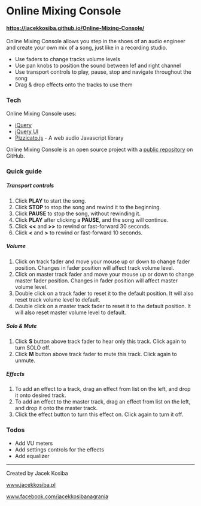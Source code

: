 # Online Mixing Console
#### https://jacekkosiba.github.io/Online-Mixing-Console/

Online Mixing Console allows you step in the shoes of an audio engineer and create your own mix of a song, just like in a recording studio. 


  - Use faders to change tracks volume levels
  - Use pan knobs to position the sound between lef and right channel
  - Use transport controls to play, pause, stop and navigate throughout the song
  - Drag & drop effects onto the tracks to use them

### Tech

Online Mixing Console uses:
* [jQuery](https://jquery.com/)
* [jQuery UI](https://jqueryui.com/)
* [Pizzicato.js](https://alemangui.github.io/pizzicato/) - A web audio Javascript library

Online Mixing Console is an open source project with a [public repository](https://github.com/jacekkosiba/Online-Mixing-Console)
 on GitHub.

### Quick guide

##### Transport controls
1. Click **PLAY** to start the song.
2. Click **STOP** to stop the song and rewind it to the beginning.
2. Click **PAUSE** to stop the song, without rewinding it. 
3. Click **PLAY** after clicking a **PAUSE**, and the song will continue.
3. Click **<<** and **>>** to rewind or fast-forward 30 seconds.
4. Click **<** and **>** to rewind or fast-forward 10 seconds.
##### Volume
1. Click on track fader and move your mouse up or down to change fader position. Changes in fader position will affect track volume level.
2. Click on master track fader and move your mouse up or down to change master fader position. Changes in fader position will affect master volume level.
3. Double click on a track fader to reset it to the default position. It will also reset track volume level to default.
4. Double click on a master track fader to reset it to the default position. It will also reset master volume level to default.
##### Solo & Mute 
1. Click **S** button above track fader to hear only this track. Click again to turn SOLO off.
2. Click **M** button above track fader to mute this track. Click again to unmute.
##### Effects
1. To add an effect to a track, drag an effect from list on the left, and drop it onto desired track.
2. To add an effect to the master track, drag an effect from list on the left, and drop it onto the master track.
3. Click the effect button to turn this effect on. Click again to turn it off.



### Todos

 - Add VU meters
 - Add settings controls for the effects
 - Add equalizer 


___

Created by Jacek Kosiba

www.jacekkosiba.pl

www.facebook.com/jacekkosibanagrania



